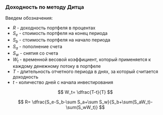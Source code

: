 ### Доходность по методу Дитца

Введем обозначения:
- $R$ - доходность портфеля в процентах
- $S_e$ - стоимость портфеля на конец периода
- $S_b$ - стоимость портфеля на начало периода
- $S_a$ - пополнение счета
- $S_w$ - снятия со счета
- $W_t$ - временной весовой коэффициент, который применяется к каждому денежному потоку в портфеле
- $T$ - длительность отчетного периода в днях, за который считается доходность
- $t$ - количество дней с начала инвестирования

$$
W_t= \dfrac{T-t}{T}
$$

$$
R= \dfrac{S_e-S_b-\sum S_a+\sum S_w}{S_b+\sum(S_aW_t)-\sum(S_wW_t)}
$$